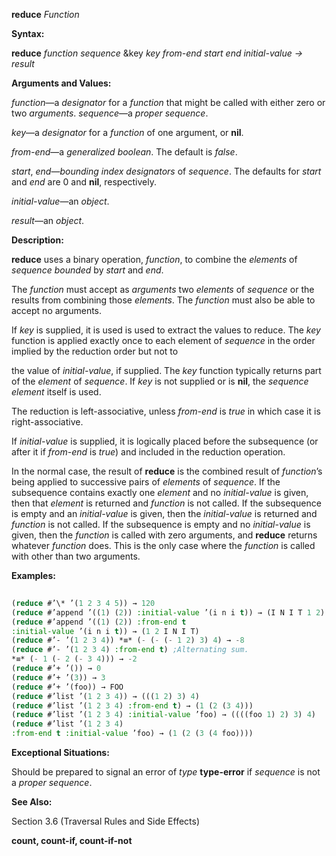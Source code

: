 **reduce** *Function* 



**Syntax:** 



**reduce** *function sequence* &amp;key *key from-end start end initial-value → result* 



**Arguments and Values:** 



*function*—a *designator* for a *function* that might be called with either zero or two *arguments*. *sequence*—a *proper sequence*. 



*key*—a *designator* for a *function* of one argument, or **nil**. 



*from-end*—a *generalized boolean*. The default is *false*. 



*start*, *end*—*bounding index designators* of *sequence*. The defaults for *start* and *end* are 0 and **nil**, respectively. 



*initial-value*—an *object*. 



*result*—an *object*. 



**Description:** 



**reduce** uses a binary operation, *function*, to combine the *elements* of *sequence bounded* by *start* and *end*. 



The *function* must accept as *arguments* two *elements* of *sequence* or the results from combining those *elements*. The *function* must also be able to accept no arguments. 



If *key* is supplied, it is used is used to extract the values to reduce. The *key* function is applied exactly once to each element of *sequence* in the order implied by the reduction order but not to 







 



 



the value of *initial-value*, if supplied. The *key* function typically returns part of the *element* of *sequence*. If *key* is not supplied or is **nil**, the *sequence element* itself is used. 



The reduction is left-associative, unless *from-end* is *true* in which case it is right-associative. 



If *initial-value* is supplied, it is logically placed before the subsequence (or after it if *from-end* is *true*) and included in the reduction operation. 



In the normal case, the result of **reduce** is the combined result of *function*’s being applied to successive pairs of *elements* of *sequence*. If the subsequence contains exactly one *element* and no *initial-value* is given, then that *element* is returned and *function* is not called. If the subsequence is empty and an *initial-value* is given, then the *initial-value* is returned and *function* is not called. If the subsequence is empty and no *initial-value* is given, then the *function* is called with zero arguments, and **reduce** returns whatever *function* does. This is the only case where the *function* is called with other than two arguments. 



**Examples:**
```lisp
 
(reduce #’\* ’(1 2 3 4 5)) → 120 
(reduce #’append ’((1) (2)) :initial-value ’(i n i t)) → (I N I T 1 2) 
(reduce #’append ’((1) (2)) :from-end t 
:initial-value ’(i n i t)) → (1 2 I N I T) 
(reduce #’- ’(1 2 3 4)) *≡* (- (- (- 1 2) 3) 4) → -8 
(reduce #’- ’(1 2 3 4) :from-end t) ;Alternating sum. 
*≡* (- 1 (- 2 (- 3 4))) → -2 
(reduce #’+ ’()) → 0 
(reduce #’+ ’(3)) → 3 
(reduce #’+ ’(foo)) → FOO 
(reduce #’list ’(1 2 3 4)) → (((1 2) 3) 4) 
(reduce #’list ’(1 2 3 4) :from-end t) → (1 (2 (3 4))) 
(reduce #’list ’(1 2 3 4) :initial-value ’foo) → ((((foo 1) 2) 3) 4) 
(reduce #’list ’(1 2 3 4) 
:from-end t :initial-value ’foo) → (1 (2 (3 (4 foo)))) 

```
**Exceptional Situations:** 



Should be prepared to signal an error of *type* **type-error** if *sequence* is not a *proper sequence*. 



**See Also:** 



Section 3.6 (Traversal Rules and Side Effects) 







 



 



**count, count-if, count-if-not** 



